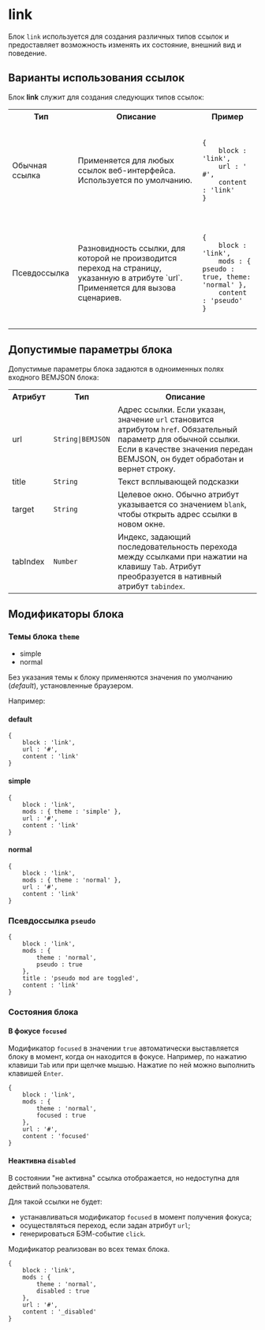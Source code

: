 # link

Блок `link` используется для создания различных типов ссылок и предоставляет возможность изменять их состояние, внешний вид и поведение.


## Варианты использования ссылок

Блок **link** служит для создания следующих типов ссылок:

<table>
    <tr>
        <th>Тип</th>
        <th>Описание</th>
        <th>Пример</th>
    </tr>
    <tr>
        <td>Обычная ссылка</td>
        <td>Применяется для любых ссылок веб-интерфейса. Используется по умолчанию.</td>
        <td>
            <pre><code>
{
    block : 'link',
    url : ' #',
    content : 'link'
}
            </code></pre>
        </td>
    </tr>
    <tr>
        <td>Псевдоссылка</td>
        <td>Разновидность ссылки, для которой не производится переход на страницу, указанную в атрибуте `url`. Применяется для вызова сценариев.
        </td>
        <td>
            <pre><code>
{
    block : 'link',
    mods : { pseudo : true, theme: 'normal' },
    content : 'pseudo'
}
            </code></pre>
        </td>
    </tr>
</table>


## Допустимые параметры блока

Допустимые параметры блока задаются в одноименных полях входного BEMJSON блока:

<table>
    <tr>
        <th>Атрибут</th>
        <th>Тип</th>
        <th>Описание</th>
    </tr>
    <tr>
        <td>url</td>
        <td><code>String|BEMJSON</code></td>
        <td>Адрес ссылки. Если указан, значение <code>url</code> становится атрибутом <code>href</code>. Обязательный параметр для обычной ссылки. Если в качестве значения передан BEMJSON, он будет обработан и вернет строку.</td>
    </tr>
    <tr>
        <td>title</td>
        <td><code>String</code></td>
        <td>Текст всплывающей подсказки</td>
    </tr>
    <tr>
        <td>target</td>
        <td><code>String</code></td>
        <td>Целевое окно. Обычно атрибут указывается со значением <code>blank</code>, чтобы открыть адрес ссылки в новом окне.</td>
    </tr>
    <tr>
        <td>tabIndex</td>
        <td><code>Number</code></td>
        <td> Индекс, задающий последовательность перехода между ссылками при нажатии на клавишу <code>Tab</code>. Атрибут преобразуется в нативный атрибут <code>tabindex</code>.</td>
    </tr>
</table>


## Модификаторы блока

### Темы блока `theme`

 * simple
 * normal

Без указания темы к блоку применяются значения по умолчанию (*default*), установленные браузером.

Например:

#### default
```bemjson
{
    block : 'link',
    url : '#',
    content : 'link'
}
```


#### simple

```bemjson
{
    block : 'link',
    mods : { theme : 'simple' },
    url : '#',
    content : 'link'
}
```


#### normal

```bemjson
{
    block : 'link',
    mods : { theme : 'normal' },
    url : '#',
    content : 'link'
}
```


### Псевдоссылка `pseudo`

```bemjson
{
    block : 'link',
    mods : {
        theme : 'normal',
        pseudo : true
    },
    title : 'pseudo mod are toggled',
    content : 'link'
}
```


### Состояния блока

#### В фокусе `focused`

Модификатор `focused` в значении `true` автоматически выставляется блоку в момент, когда он находится в фокусе. Например, по нажатию клавиши `Tab` или при щелчке мышью. Нажатие по ней можно выполнить клавишей `Enter`.

```
{
    block : 'link',
    mods : {
        theme : 'normal',
        focused : true
    },
    url : '#',
    content : 'focused'
}
```


#### Неактивна `disabled`

В состоянии "не активна" ссылка отображается, но недоступна для действий пользователя.

Для такой ссылки не будет:

* устанавливаться модификатор `focused` в момент получения фокуса;
* осуществляться переход, если задан атрибут `url`;
* генерироваться БЭМ-событие `click`.

Модификатор реализован во всех темах блока.

```bemjson
{
    block : 'link',
    mods : {
        theme : 'normal',
        disabled : true
    },
    url : '#',
    content : '_disabled'
}
```
